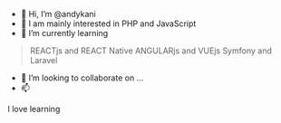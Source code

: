 - 👋 Hi, I’m @andykani
- 👀 I am mainly interested in PHP and JavaScript
- 🌱 I’m currently learning
> REACTjs and REACT Native
> ANGULARjs and VUEjs
> Symfony and Laravel
- 💞️ I’m looking to collaborate on ...
- 📫

I love learning
